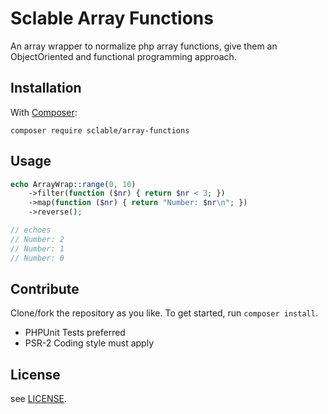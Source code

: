 Sclable Array Functions
=======================

An array wrapper to normalize php array functions, give them
an ObjectOriented and functional programming approach.

Installation
------------

With [Composer](https://getcomposer.org):
```
composer require sclable/array-functions
```

Usage
-----

```php
echo ArrayWrap::range(0, 10)
    ->filter(function ($nr) { return $nr < 3; })
    ->map(function ($nr) { return "Number: $nr\n"; })
    ->reverse();

// echoes
// Number: 2
// Number: 1
// Number: 0
```

Contribute
----------

Clone/fork the repository as you like. To get started, run `composer install`.

- PHPUnit Tests preferred
- PSR-2 Coding style must apply

License
-------

see [LICENSE](LICENSE).